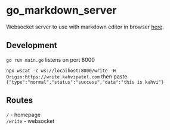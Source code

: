 # go_markdown_server
Websocket server to use with markdown editor in browser [here](https://github.com/iamkahvi/markdown_editor).

## Development
`go run main.go` listens on port 8000

`npx wscat -c ws://localhost:8000/write -H Origin:https://write.kahvipatel.com` then paste
`{"type":"normal","status":"success","data":"this is kahvi"}`

## Routes
`/` - homepage  
`/write` - websocket
